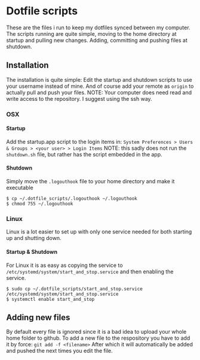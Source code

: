 # Dotfile scripts
These are the files i run to keep my dotfiles synced between my computer. The scripts running are quite simple, moving to the home directory at startup and pulling new changes. Adding, committing and pushing files at shutdown.
## Installation
The installation is quite simple:
Edit the startup and shutdown scripts to use your username instead of mine.
And of course add your remote as `origin` to actually pull and push your files.
NOTE: Your computer does need read and write access to the repository. I suggest using the ssh way.
### OSX
#### Startup
Add the startup.app script to the login items in:
`System Preferences > Users & Groups > <your user> > Login Items`
NOTE: this sadly does not run the `shutdown.sh` file, but rather has the script embedded in the app.
#### Shutdown
Simply move the `.logouthook` file to your home directory and make it executable
```
$ cp ~/.dotfile_scripts/.logouthook ~/.logouthook
$ chmod 755 ~/.logouthook
```
### Linux
Linux is a lot easier to set up with only one service needed for both starting up and shutting down.
#### Startup & Shutdown
For Linux it is as easy as copying the service to `/etc/systemd/system/start_and_stop.service`
and then enabling the service.
```
$ sudo cp ~/.dotfile_scripts/start_and_stop.service /etc/systemd/system/start_and_stop.service
$ systemctl enable start_and_stop 
```
## Adding new files
By default every file is ignored since it is a bad idea to upload your whole home folder to github.
To add a new file to the respository you have to add it by force: `git add -f <filename>`
After which it will automatically be added and pushed the next times you edit the file.
